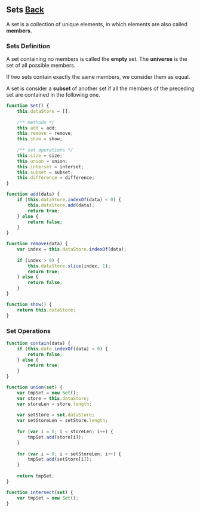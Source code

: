 ## Sets [Back](./../data_structure.md)

A set is a collection of unique elements, in which elements are also called **members**. 

### Sets Definition

A set containing no members is called the **empty** set. The **universe** is the set of all possible members.

If two sets contain exactly the same members, we consider them as equal.

A set is consider a **subset** of another set if all the members of the preceding set are contained in the following one.

```js
function Set() {
    this.dataStore = [];
    
    /** methods */
    this.add = add;
    this.remove = remove;
    this.show = show;
    
    /** set operations */
    this.size = size;
    this.union = union;
    this.interset = interset;
    this.subset = subset;
    this.difference = difference;
}

function add(data) {
    if (this.dataStore.indexOf(data) < 0) {
        this.dataStore.add(data);
        return true;
    } else {
        return false;
    }
}

function remove(data) {
    var index = this.dataStore.indexOf(data);
    
    if (index > 0) {
        this.dataStore.slice(index, 1);
        return true;
    } else {
        return false;
    }
}

function show() {
    return this.dataStore;
}
```

### Set Operations

```js
function contain(data) {
    if (this.data.indexOf(data) < 0) {
        return false;
    } else {
        return true;
    }
}

function union(set) {
    var tmpSet = new Set();
    var store = this.dataStore;
    var storeLen = store.length;
    
    var setStore = set.dataStore;
    var setStoreLen = setStore.length;
    
    for (var i = 0; i < storeLen; i++) {
        tmpSet.add(store[i]);
    }
    
    for (var i = 0; i < setStoreLen; i++) {
        tmpSet.add(setStore[i]);
    }
    
    return tmpSet;
}

function intersect(set) {
    var tmpSet = new Set();
}
```